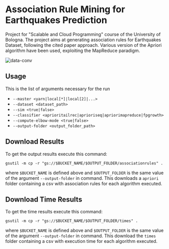 # Association Rule Mining for Earthquakes Prediction

Project for "Scalable and Cloud Programming" course of the University of Bologna.
The project aims at generating association rules for Earthquakes Dataset, following the cited paper approach. Various version of the Apriori algorithm have been used, exploiting the MapReduce paradigm.

![data-conv](https://github.com/stbuccia/Progetto-Scalable-2022/assets/26099356/be748b5e-2866-45d6-8376-9cd6defb8a54)

## Usage

This is the list of arguments necessary for the run

+ `--master <yarn|local[*]|local[2]|...>`
+ `--dataset <dataset_path>`
+ `--sim <true|false>` 
+ `--classifier <aprioritailrec|aprioriseq|apriorimapreduce|fpgrowth>`
+ `--compute-elbow-mode <true|false>`
+ `--output-folder <output_folder_path>`

## Download Results

To get the output results execute this command: 
```
gsutil -m cp -r "gs://$BUCKET_NAME/$OUTPUT_FOLDER/associationrules" .
``` 

where `$BUCKET_NAME` is defined above and `$OUTPUT_FOLDER` is the same value of the argument `--output-folder` in command. This downloads a `apriori` folder containing a csv with association rules for each algorithm executed.

## Download Time Results

To get the time results execute this command: 
```
gsutil -m cp -r "gs://$BUCKET_NAME/$OUTPUT_FOLDER/times" .
``` 
where `$BUCKET_NAME` is defined above and `$OUTPUT_FOLDER` is the same value of the argument `--output-folder` in command. This download the `times` folder containing a csv with execution time for each algorithm executed.
